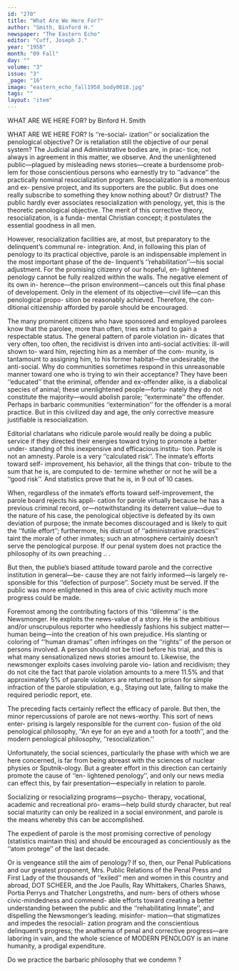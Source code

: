 ```yaml
---
id: "270"
title: "What Are We Here For?"
author: "Smith, Binford H."
newspaper: "The Eastern Echo"
editor: "Cuff, Joseph J."
year: "1958"
month: "09 Fall"
day: ""
volume: "3"
issue: "3"
_page: "16"
image: "eastern_echo_fall1958_body0018.jpg"
tags: ""
layout: "item"
---
```

WHAT ARE WE HERE FOR? 
by Binford H. Smith

WHAT ARE WE HERE FOR? Is ‘‘re-social-
ization’’ or socialization the penological objective?
Or is retaliation still the objective of our penal system?
The Judicial and Administrative bodies are, in prac-
tice, not always in agreement in this matter, we
observe. And the unenlightened public—plagued by
misleading news stories—create a burdensome prob-
lem for those conscientious persons who earnestly try
to ‘‘advance’’ the practically nominal resocialization
program. Resocialization is a momentous and ex-
pensive project, and its supporters are the public.
But does one really subscribe to something they know
nothing about? Or distrust? The public hardly ever
associates resocialization with penology, yet, this is
the theoretic penological objective. The merit of
this corrective theory, resocialization, is a funda-
mental Christian concept; it postulates the essential
goodness in all men.

However, resocialization facilities are, at most,
but preparatory to the delinquent’s communal re-
integration. And, in following this plan of penology
to its practical objective, parole is an indispensable
implement in the most important phase of the de-
linquent’s ‘‘rehabilitation’’—his social adjustment.
For the promising citizenry of our hopeful, en-
lightened penology cannot be fully realized within
the walls. The negative element of its own in-
herence—the prison environment—cancels out this
final phase of developement. Only in the element of
its objective—civil life—can this penological propo-
sition be reasonably achieved. Therefore, the con-
ditional citizenship afforded by parole should be
encouraged.

The many prominent citizens who have sponsored
and employed parolees know that the parolee, more
than often, tries extra hard to gain a respectable
status. The general pattern of parole violation in-
dicates that very often, too often, the recidivist is
driven into anti-social activities: ill-will shown to-
ward him, rejecting him as a member of the com-
munity, is tantamount to assigning him, to his former
habitat—the undesirable, the anti-social. Why do
communities sometimes respond in this unreasonable
manner toward one who is trying to win their
acceptance? They have been ‘‘educated’’ that the
eriminal, offender and ex-offender alike, is a diabolical
species of animal; these unenlightened people—fortu-
nately they do not constitute the majority—would
abolish parole; ‘‘exterminate’’ the offender. Perhaps
in barbaric communities ‘‘extermination’’ for the
offender is a moral practice. But in this civilized day
and age, the only corrective measure justifiable is
resocialization. 

Editorial charlatans who ridicule parole would
really be doing a public service if they directed their
energies toward trying to promote a better under-
standing of this inexpensive and efficacious institu-
tion. Parole is not an amnesty. Parole is a very
‘‘calculated risk’’. The inmate’s efforts toward self-
improvement, his behavior, all the things that con-
tribute to the sum that he is, are computed to de-
termine whether or not he will be a ‘‘good risk’’.
And statistics prove that he is, in 9 out of 10 cases.

When, regardless of the inmate’s efforts toward
self-improvement, the parole board rejects his appli-
cation for parole virtually because he has a previous
criminal record, or—notwithstanding its deterrent
value—due to the nature of his case, the penological
objective is defeated by its own deviation of purpose;
the inmate becomes discouraged and is likely to quit
the ‘‘futile effort’’; furthermore, his distrust of
‘‘administrative practices’’ taint the morale of other
inmates; such an atmosphere certainly doesn’t serve
the penological purpose. If our penal system does
not practice the philosophy of its own preaching .. .

But then, the publie’s biased attitude toward
parole and the corrective institution in general—be-
cause they are not fairly informed—is largely re-
sponsible for this ‘‘defection of purpose’’. Society
must be served. If the public was more enlightened in
this area of civic activity much more progress could
be made.

Foremost among the contributing factors of this
‘‘dilemma’’ is the Newsmonger. He exploits the
news-value of a story. He is the ambitious and/or
unscrupulous reporter who heedlessly fashions his
subject matter—human being—into the creation of
his own prejudice. His slanting or coloring of
“‘human dramas’’ often infringes on the ‘‘rights’’
of the person or persons involved. A person should
not be tried before his trial, and this is what many
sensationalized news stories amount to. Likewise,
the newsmonger exploits cases involving parole vio-
lation and recidivism; they do not cite the fact that
parole violation amounts to a mere 11.5% and that
approximately 5% of parole violators are returned to
prison for simple infraction of the parole stipulation,
e.g., Staying out late, failing to make the required
periodic report, ete.

The preceding facts certainly reflect the efficacy
of parole. But then, the minor repercussions of
parole are not news-worthy. This sort of news enter-
prising is largely responsible for the current con-
fusion of the old penological philosophy, ‘‘An eye
for an eye and a tooth for a tooth’’, and the modern
penological philosophy, ‘‘resocialization.’’

Unfortunately, the social sciences, particularly
the phase with which we are here concerned, is far
from being abreast with the sciences of nuclear
physies or Sputnik-ology. But a greater effort in this
direction can certainly promote the cause of ‘‘en-
lightened penology’’, and only our news media can
effect this, by fair presentation—especially in relation
to parole.

Socializing or resocializing programs—psycho-
therapy, vocational, academic and recreational pro-
erams—help build sturdy character, but real social
maturity can only be realized in a social environment,
and parole is the means whereby this can be
accomplished.

The expedient of parole is the most promising
corrective of penology (statistics maintain this) and
should be encouraged as concientiously as the ‘‘atom
protege’’ of the last decade.

Or is vengeance still the aim of penology? If
so, then, our Penal Publications and our greatest
proponent, Mrs. Public Relations of the Penal Press
and First Lady of the thousands of ‘‘exiled’’ men and
women in this country and abroad, DOT SCHEER,
and the Joe Paulls, Ray Whittakers, Charles Shaws,
Portia Perrys and Thatcher Longstreths, and num-
bers of others whose civic-mindedness and commend-
able efforts toward creating a better understanding
between the public and the ‘‘rehabilitating Inmate’’,
and dispelling the Newsmonger’s leading. misinfor-
mation—that stigmatizes and impedes the resociali-
zation program and the conscientious delinquent’s
progress; the anathema of penal and corrective
progress—are laboring in vain, and the whole science
of MODERN PENOLOGY is an inane humanity,
a prodigal expenditure.

Do we practice the barbaric philosophy that
we condemn ?
